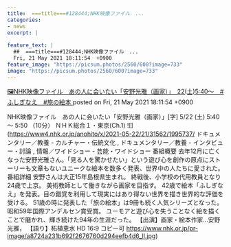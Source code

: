 ```yaml
---
title:  ===title===#128444;NHK映像ファイル　...
categories:
- news
excerpt: |
  
feature_text: |
  ##  ===title===#128444;NHK映像ファイル　...
  Fri, 21 May 2021 18:11:54  +0900
feature_image: "https://picsum.photos/2560/600?image=733"
image: "https://picsum.photos/2560/600?image=733"
---
```


[ &#128444;NHK映像ファイル　あの人に会いたい「安野光雅（画家）」　22(土)5:40〜　#ふしぎなえ　#旅の絵本  ](https://hayabusa9.5ch.net/test/read.cgi/mnewsplus/1621588314/)
posted on Fri, 21 May 2021 18:11:54  +0900

<!--more-->

NHK映像ファイル　あの人に会いたい「安野光雅（画家）」[字] 5/22 (土) 5:40 〜 5:50 （10分） ＮＨＫ総合１・東京(Ch.1) ![](https://www4.nhk.or.jp/anohito/x/2021-05-22/21/31562/1995737/ ドキュメンタリー／教養 - カルチャー・伝統文化 , ドキュメンタリー／教養 - インタビュー・討論 , 情報／ワイドショー - 芸能・ワイドショー 番組概要 去年12月に亡くなった安野光雅さん。「見る人を驚かせたい」という遊び心を創作の原点にストーリーも文章もないユニークな絵本を数多く発表、世界中の人たちに愛された。 番組詳細 安野さんは大正15年島根県生まれ。 終戦後、小学校の代用教員となり24歳で上京。 美術教師として働きながら画家を目指す。 42歳で絵本「ふしぎなえ」を発表。目の錯覚を利用して現実にはあり得ない世界を描き世界的な評価を受ける。 51歳の時に発表した「旅の絵本」は9冊も続く人気シリーズとなった。 昭和59年国際アンデルセン賞受賞。 ユーモアと遊び心を失うことなく絵を描くことで磨かれ、輝き続けた94年の生涯だった。 【出演】画家・絵本作家…安野光雅， 【語り】柘植恵水 HD 16:9 コピー可 https://www.nhk.or.jp/pr-image/a8724a231b692f2676760d294eefb4d6_ll.jpg)
